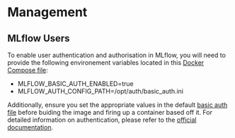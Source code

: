# Management

## MLflow Users
To enable user authentication and authorisation in MLflow, you will need to provide the following environement variables located in this [Docker Compose file](./../../docker-compose-auth.yml):

* MLFLOW_BASIC_AUTH_ENABLED=true
* MLFLOW_AUTH_CONFIG_PATH=/opt/auth/basic_auth.ini

Additionally, ensure you set the appropriate values in the default [basic auth file](./../../docker/mlflow/server/auth/basic_auth.ini) before buiding the image and firing up a container based off it. For detailed information on authentication, please refer to the [official documentation](https://mlflow.org/docs/2.6.0/auth/index.html).
